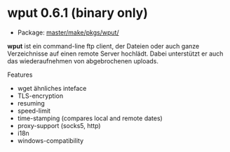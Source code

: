# wput 0.6.1 (binary only)
 - Package: [master/make/pkgs/wput/](https://github.com/Freetz-NG/freetz-ng/tree/master/make/pkgs/wput/)

**wput** ist ein command-line ftp client, der Dateien oder auch ganze
Verzeichnisse auf einen remote Server hochlädt. Dabei unterstützt er
auch das wiederaufnehmen von abgebrochenen uploads.

Features

-   wget ähnliches inteface
-   TLS-encryption
-   resuming
-   speed-limit
-   time-stamping (compares local and remote dates)
-   proxy-support (socks5, http)
-   i18n
-   windows-compatibility

